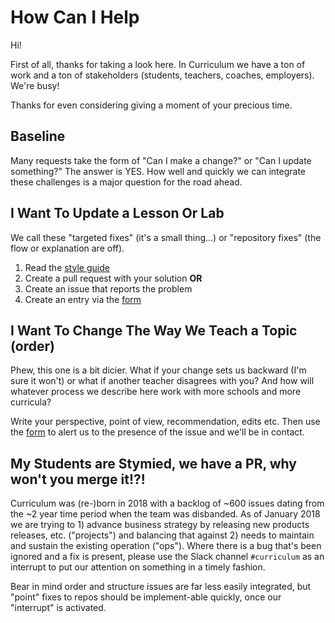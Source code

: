 # How Can I Help

Hi!

First of all, thanks for taking a look here. In Curriculum we have a ton of
work and a ton of stakeholders (students, teachers, coaches, employers). We're
busy!

Thanks for even considering giving a moment of your precious time.

## Baseline

Many requests take the form of "Can I make a change?" or "Can I update
something?" The answer is YES. How well and quickly we can integrate these
challenges is a major question for the road ahead.

## I Want To Update a Lesson Or Lab

We call these "targeted fixes" (it's a small thing...) or "repository fixes"
(the flow or explanation are off).

1. Read the [style guide](./style_guide.md)
1. Create a pull request with your solution **OR**
1. Create an issue that reports the problem
1. Create an entry via the [form][]

[form]: https://docs.google.com/forms/d/e/1FAIpQLScRHNWEycL_dup5uX7IKrae6YGKARdG0ZekF80bJqT75GfGDg/viewform?usp=sf_link

## I Want To Change The Way We Teach a Topic (order)

Phew, this one is a bit dicier. What if your change sets us backward (I'm sure
it won't) or what if another teacher disagrees with you? And how will whatever
process we describe here work with more schools and more curricula?

Write your perspective, point of view, recommendation, edits etc. Then use
the [form][] to alert us to the presence of the issue and we'll be in contact.

## My Students are Stymied, we have a PR, why won't you merge it!?!

Curriculum was (re-)born in 2018 with a backlog of ~600 issues dating
from the ~2 year time period when the team was disbanded. As of January
2018 we are trying to 1) advance business strategy by releasing new
products releases, etc. ("projects") and balancing that against 2)
needs to maintain and sustain the existing operation ("ops"). Where
there is a bug that's been ignored and a fix is present, please use the
Slack channel `#curriculum` as an interrupt to put our attention on something
in a timely fashion.

Bear in mind order and structure issues are far less easily integrated, but
"point" fixes to repos should be implement-able quickly, once our "interrupt"
is activated.
